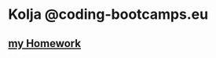 # Kolja @coding-bootcamps.eu

## [my Homework](https://github.com/KoljaL/cooding-bootcamps-eu/tree/master/docs)
